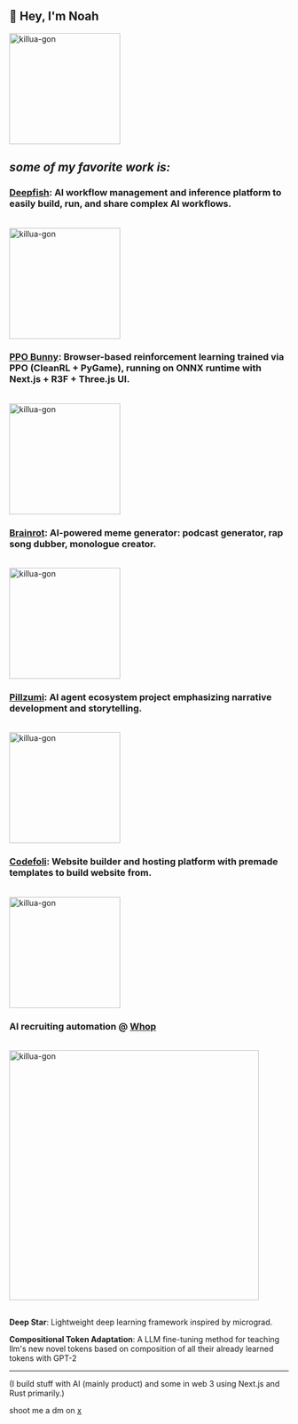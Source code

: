 ## 👋 Hey, I'm Noah

<img src="https://github.com/user-attachments/assets/122adf47-ecf4-4f4d-bfb2-fad160f0f237" alt="killua-gon" height="200" style="min-height: 200px;">

<br/>

## _some of my favorite work is:_

### **[Deepfish](https://deepfi.sh)**: AI workflow management and inference platform to easily build, run, and share complex AI workflows.
<br/>
<img src="https://github.com/user-attachments/assets/d38d31cf-0478-4a2a-a3d5-a2461d1c45cd" alt="killua-gon" height="200" style="min-height: 200px;">

### **[PPO Bunny](https://ppobunny.vercel.app)**: Browser-based reinforcement learning trained via PPO (CleanRL + PyGame), running on ONNX runtime with Next.js + R3F + Three.js UI.
<br/>
<img src="https://github.com/user-attachments/assets/865aed8e-41ff-4cb3-81a9-896c7e3bad3c" alt="killua-gon" height="200" style="min-height: 200px;">

### **[Brainrot](https://brainrot.com)**: AI-powered meme generator: podcast generator, rap song dubber, monologue creator.
<br/>
<img src="https://github.com/user-attachments/assets/84cba66c-e6c8-42ba-ac50-f062c904f0ae" alt="killua-gon" height="200" style="min-height: 200px;">

### **[Pillzumi](https://pillzumi.com)**: AI agent ecosystem project emphasizing narrative development and storytelling.
<br/>
<img src="https://github.com/user-attachments/assets/bbd7be1d-96aa-4139-80ba-8b26fbeecc00" alt="killua-gon" height="200" style="min-height: 200px;">

### **[Codefoli](https://www.youtube.com/watch?v=XrZHvIitq5k&t=392s&ab_channel=TheTechpreneur)**: Website builder and hosting platform with premade templates to build website from.
<br/>
<img src="https://github.com/user-attachments/assets/4df9849d-d38b-421e-bb58-02b39ee75928" alt="killua-gon" height="200" style="min-height: 200px;">

### **AI recruiting automation** @ [Whop](https://whop.com)
<br/>
<img src="https://github.com/user-attachments/assets/b4a23907-a979-42b6-bafc-5632fffca502" alt="killua-gon" height="450" style="min-height: 450px;">

<br/>
<br/>

**Deep Star**: Lightweight deep learning framework inspired by micrograd.

**Compositional Token Adaptation**: A LLM fine-tuning method for teaching llm's new novel tokens based on composition of all their already learned tokens with GPT-2

-------------------

(I build stuff with AI (mainly product) and some in web 3 using Next.js and Rust primarily.)

shoot me a dm on [x](https://x.com/noahgsolomon)
